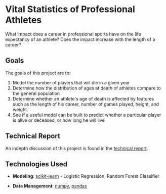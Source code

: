 # Vital Statistics of Professional Athletes

What impact does a career in professional sports have on the life expectancy of an athlete? Does the impact increase with the length of a career?

## Goals

The goals of this project are to:

1) Model the number of players that will die in a given year
2) Determine how the distribution of ages at death of athletes compare to the general population
3) Determine whether an athlete's age of death is affected by features such as the length of his career, number of games played, height, and weight.
4) See if a useful model can be built to predict whether a particular player is alive or deceased, or how long he will live

## Technical Report

An indepth discussion of this project is found in the [technical report](https://github.com/gd32/DSI_capstone/blob/master/Technical_Report.md).

## Technologies Used
    
* **Modeling**: [scikit-learn](http://scikit-learn.org/stable/) - Logistic Regression, Random Forest Classifier
    
* **Data Management**: [numpy](http://www.numpy.org/), [pandas](https://pandas.pydata.org)
